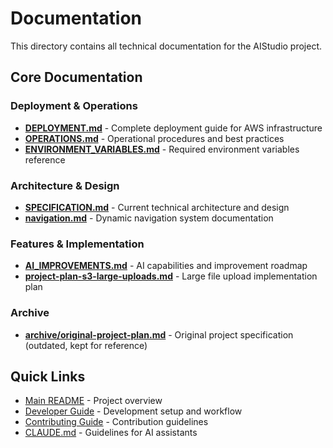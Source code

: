# Documentation

This directory contains all technical documentation for the AIStudio project.

## Core Documentation

### Deployment & Operations
- **[DEPLOYMENT.md](./DEPLOYMENT.md)** - Complete deployment guide for AWS infrastructure
- **[OPERATIONS.md](./OPERATIONS.md)** - Operational procedures and best practices
- **[ENVIRONMENT_VARIABLES.md](./ENVIRONMENT_VARIABLES.md)** - Required environment variables reference

### Architecture & Design
- **[SPECIFICATION.md](./SPECIFICATION.md)** - Current technical architecture and design
- **[navigation.md](./navigation.md)** - Dynamic navigation system documentation

### Features & Implementation
- **[AI_IMPROVEMENTS.md](./AI_IMPROVEMENTS.md)** - AI capabilities and improvement roadmap
- **[project-plan-s3-large-uploads.md](./project-plan-s3-large-uploads.md)** - Large file upload implementation plan

### Archive
- **[archive/original-project-plan.md](./archive/original-project-plan.md)** - Original project specification (outdated, kept for reference)

## Quick Links

- [Main README](../README.md) - Project overview
- [Developer Guide](../DEVELOPER_GUIDE.md) - Development setup and workflow
- [Contributing Guide](../CONTRIBUTING.md) - Contribution guidelines
- [CLAUDE.md](../CLAUDE.md) - Guidelines for AI assistants